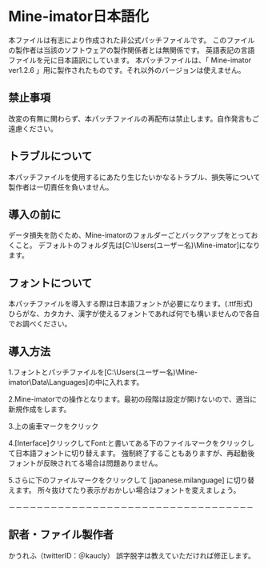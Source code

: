 <!-- -*- coding: utf-8 -*- -->
# Mine-imator日本語化

本ファイルは有志により作成された非公式パッチファイルです。
このファイルの製作者は当該のソフトウェアの製作関係者とは無関係です。
英語表記の言語ファイルを元に日本語訳にしています。
本パッチファイルは、「 Mine-imator ver1.2.6 」用に製作されたものです。それ以外のバージョンは使えません。

## 禁止事項

改変の有無に関わらず、本パッチファイルの再配布は禁止します。自作発言もご遠慮ください。

## トラブルについて

本パッチファイルを使用するにあたり生じたいかなるトラブル、損失等について製作者は一切責任を負いません。

## 導入の前に

データ損失を防ぐため、Mine-imatorのフォルダーごとバックアップをとっておくこと。
デフォルトのフォルダ先は[C:\Users\(ユーザー名)\Mine-imator]になります。

## フォントについて

本パッチファイルを導入する際は日本語フォントが必要になります。(.ttf形式)
ひらがな、カタカナ、漢字が使えるフォントであれば何でも構いませんので各自でお調べください。

## 導入方法

1.フォントとパッチファイルを[C:\Users\(ユーザー名)\Mine-imator\Data\Languages]の中に入れます。

2.Mine-imatorでの操作となります。最初の段階は設定が開けないので、適当に新規作成をします。
	
3.上の歯車マークをクリック

4.[Interface]クリックしてFont:と書いてある下のファイルマークをクリックして日本語フォントに切り替えます。
  強制終了することもありますが、再起動後フォントが反映されてる場合は問題ありません。

5.さらに下のファイルマークをクリックして [japanese.milanguage] に切り替えます。
  所々抜けてたり表示がおかしい場合はフォントを変えましょう。

－－－－－－－－－－－－－－－－－－－－－－－－－－－－－－－－－－－

## 訳者・ファイル製作者

かうれふ（twitterID：＠kaucly）
誤字脱字は教えていただければ修正します。
